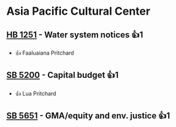 # Asia Pacific Cultural Center

## [HB 1251](/bill/2023-24/hb/1251/) - Water system notices 👍1  
* 👍 Faaluaiana Pritchard

## [SB 5200](/bill/2023-24/sb/5200/) - Capital budget 👍1  
* 👍 Lua Pritchard

## [SB 5651](/bill/2023-24/sb/5651/) - GMA/equity and env. justice 👍1  